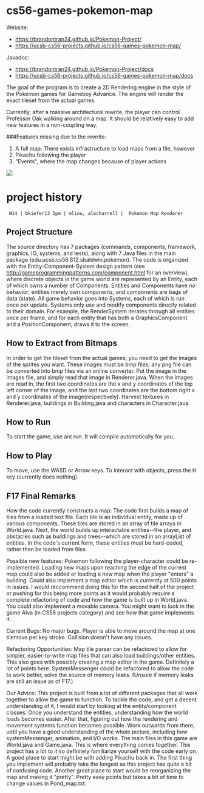 cs56-games-pokemon-map
======================

Website:
* <https://brandontran24.github.io/Pokemon-Project/>
* <https://ucsb-cs56-projects.github.io/cs56-games-pokemon-map/>

Javadoc: 
* <https://brandontran24.github.io/Pokemon-Project/docs>
* <https://ucsb-cs56-projects.github.io/cs56-games-pokemon-map/docs>


The goal of the program is to create a 2D Rendering engine in the style of the Pokemon games for Gameboy Advance. The engine will render the exact tileset from the actual games.

Currently, after a massive architectural rewrite, the player can control Professor Oak walking around on a map. It should be relatively easy to add new features in a non-coupling way.

###Features missing due to the rewrite:
1. A full map. There exists infrastructure to load maps from a file, however
2. Pikachu following the player
3. "Events", where the map changes because of player actions


![](http://i.imgur.com/MaKaaHD.png)

project history
===============
```
 W14 | bkiefer13 5pm | mliou, alecharrell |  Pokemon Map Renderer
```

## Project Structure
The source directory has 7 packages (commands, components, framework, graphics, IO, systems, and tests), along with 7 Java files in the main package (edu.ucsb.cs56.S12.sbaldwin.pokemon). The code is organized with the Entity-Component-System design pattern (see http://gameprogrammingpatterns.com/component.html for an overview), where discrete objects in the game world are represented by an Entity, each of which owns a number of Components. Entities and Components have *no* behavior; entities merely own components, and components are bags of data (state). All game behavior goes into Systems, each of which is run once per update. Systems only use and modify components directly related to their domain. For example, the RenderSystem iterates through all entities once per frame, and for each entity that has both a GraphicsComponent and a PositionComponent, draws it to the screen. 



## How to Extract from Bitmaps
In order to get the tileset from the actual games, you need to get the images of the sprites you want. These images must be bmp files; any png file can be converted into bmp files via an online converter. Put the image in the images file, and simply read that image in Renderer.java. When the images are read in, the first two coordinates are the x and y coordinates of the top left corner of the image, and the last two coordinates are the bottom right x and y coordinates of the image(respectively). Harvest textures in Renderer.java, buildings in Building.java and characters in Character.java.

## How to Run
To start the game, use ant run. It will compile automatically for you.

## How to Play
To move, use the WASD or Arrow keys. To interact with objects, press the H key (currently does nothing).

## F17 Final Remarks

How the code currently constructs a map:
The code first builds a map of tiles from a loaded text file. Each tile is an individual entity, made up of various components. These tiles are stored in an array of tile arrays in World.java. Next, the world builds up interactable entities--the player, and obstacles such as buildings and trees--which are stored in an arrayList of entities. In the code's current form, these entities must be hard-coded, rather than be loaded from files.   

Possible new features:
Pokemon following the player-character could be re-implemented. Loading new maps upon reaching the edge of the current map could also be added or loading a new map when the player "enters" a building. Could also implement a map editor which is currently at 500 points in issues. I would reccommend doing this for the second half of the project or pushing for this being more points as it would probably require a complete refactoring of code and how the game is built up in World.java. You could also implement a movable camera. You might want to look in the game Alva (in CS56 projects category) and see how that game implements it. 

Current Bugs:
No major bugs. Player is able to move around the map at one tilemove per key stroke. Collision doesn't have any issues.

Refactoring Opportunities:
Map tile parser can be refactored to allow for simpler, easier-to-write map files that can also load buildings/other entities. This also goes with possibly creating a map editor in the game. Definitely a lot of points here.
SystemMessenger could be refactored to allow the code to work better, solve the source of memory leaks. (Unsure if memory leaks are still an issue as of F17.)

Our Advice:
This project is built from a lot of different packages that all work together to allow the game to function. To tackle the code, and get a decent understanding of it, I would start by looking at the entity/component classes. Once you understand the entities, understanding how the world loads becomes easier. After that, figuring out how the rendering and movement systems function becomes possible. Work outwards from there, until you have a good understanding of the whole picture, including how systemMessenger, animation, and I/O works. The main files in this game are World.java and Game.java. This is where everything comes together. This project has a lot to it so definitely familiarize yourself with the code early on. A good place to start might be with adding Pikachu back in. The first thing you implement will probably take the longest as this project has quite a bit of confusing code. Another great place to start would be reorganizing the map and making it "pretty". Pretty easy points but takes a bit of time to change values in Pond_map.txt. 


